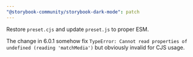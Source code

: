 ```yaml
---
"@storybook-community/storybook-dark-mode": patch
---
```


Restore `preset.cjs` and update `preset.js` to proper ESM.

The change in 6.0.1 somehow fix `TypeError: Cannot read properties of undefined (reading 'matchMedia')` but obviously invalid for CJS usage.
